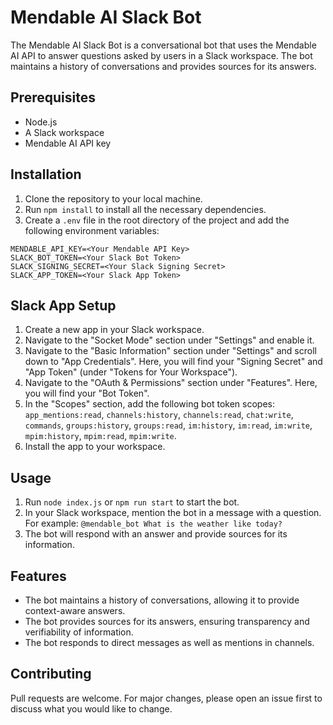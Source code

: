 # Mendable AI Slack Bot

The Mendable AI Slack Bot is a conversational bot that uses the Mendable AI API to answer questions asked by users in a Slack workspace. The bot maintains a history of conversations and provides sources for its answers.

## Prerequisites

- Node.js
- A Slack workspace
- Mendable AI API key

## Installation

1. Clone the repository to your local machine.
2. Run `npm install` to install all the necessary dependencies.
3. Create a `.env` file in the root directory of the project and add the following environment variables:

```
MENDABLE_API_KEY=<Your Mendable API Key>
SLACK_BOT_TOKEN=<Your Slack Bot Token>
SLACK_SIGNING_SECRET=<Your Slack Signing Secret>
SLACK_APP_TOKEN=<Your Slack App Token>
```

## Slack App Setup

1. Create a new app in your Slack workspace.
2. Navigate to the "Socket Mode" section under "Settings" and enable it.
3. Navigate to the "Basic Information" section under "Settings" and scroll down to "App Credentials". Here, you will find your "Signing Secret" and "App Token" (under "Tokens for Your Workspace").
4. Navigate to the "OAuth & Permissions" section under "Features". Here, you will find your "Bot Token".
5. In the "Scopes" section, add the following bot token scopes: `app_mentions:read`, `channels:history`, `channels:read`, `chat:write`, `commands`, `groups:history`, `groups:read`, `im:history`, `im:read`, `im:write`, `mpim:history`, `mpim:read`, `mpim:write`.
6. Install the app to your workspace.

## Usage

1. Run `node index.js` or `npm run start` to start the bot.
2. In your Slack workspace, mention the bot in a message with a question. For example: `@mendable_bot What is the weather like today?`
3. The bot will respond with an answer and provide sources for its information.

## Features

- The bot maintains a history of conversations, allowing it to provide context-aware answers.
- The bot provides sources for its answers, ensuring transparency and verifiability of information.
- The bot responds to direct messages as well as mentions in channels.

## Contributing

Pull requests are welcome. For major changes, please open an issue first to discuss what you would like to change.
